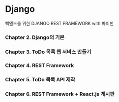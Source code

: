 # Django
백엔드를 위한 DJANGO REST FRAMEWORK with 파이썬

### Chapter 2. Django의 기본

### Chapter 3. ToDo 목록 웹 서비스 만들기

### Chapter 4. REST Framework

### Chapter 5. ToDo 목록 API 제작

### Chapter 6. REST Framework + React.js 게시판
